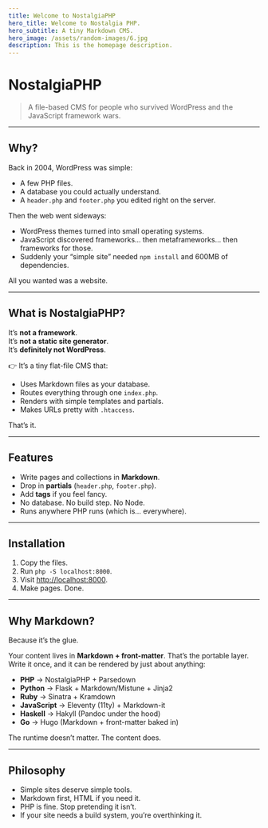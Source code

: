 ```yaml
---
title: Welcome to NostalgiaPHP
hero_title: Welcome to Nostalgia PHP.
hero_subtitle: A tiny Markdown CMS.
hero_image: /assets/random-images/6.jpg
description: This is the homepage description.
---
```


# NostalgiaPHP  

> A file-based CMS for people who survived WordPress and the JavaScript framework wars.  

---

## Why?  

Back in 2004, WordPress was simple:  
- A few PHP files.  
- A database you could actually understand.  
- A `header.php` and `footer.php` you edited right on the server.  

Then the web went sideways:  
- WordPress themes turned into small operating systems.  
- JavaScript discovered frameworks… then metaframeworks… then frameworks for those.  
- Suddenly your “simple site” needed `npm install` and 600MB of dependencies.  

All you wanted was a website.  

---

## What is NostalgiaPHP?  

It’s **not a framework**.  
It’s **not a static site generator**.  
It’s **definitely not WordPress**.  

👉 It’s a tiny flat-file CMS that:  
- Uses Markdown files as your database.  
- Routes everything through one `index.php`.  
- Renders with simple templates and partials.  
- Makes URLs pretty with `.htaccess`.  

That’s it.  

---

## Features  

- Write pages and collections in **Markdown**.  
- Drop in **partials** (`header.php`, `footer.php`).  
- Add **tags** if you feel fancy.  
- No database. No build step. No Node.  
- Runs anywhere PHP runs (which is… everywhere).  

---

## Installation  

1. Copy the files.  
2. Run `php -S localhost:8000`.  
3. Visit [http://localhost:8000](http://localhost:8000).  
4. Make pages. Done.  

---

## Why Markdown?

Because it’s the glue.  

Your content lives in **Markdown + front-matter**. That’s the portable layer. Write it once, and it can be rendered by just about anything:

- **PHP** → NostalgiaPHP + Parsedown  
- **Python** → Flask + Markdown/Mistune + Jinja2  
- **Ruby** → Sinatra + Kramdown  
- **JavaScript** → Eleventy (11ty) + Markdown-it  
- **Haskell** → Hakyll (Pandoc under the hood)  
- **Go** → Hugo (Markdown + front-matter baked in)  

The runtime doesn’t matter. The content does.

---

## Philosophy  

- Simple sites deserve simple tools.  
- Markdown first, HTML if you need it.  
- PHP is fine. Stop pretending it isn’t.  
- If your site needs a build system, you’re overthinking it.  